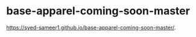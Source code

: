 # base-apparel-coming-soon-master

https://syed-sameer1.github.io/base-apparel-coming-soon-master/.
